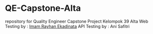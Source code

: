 # QE-Capstone-Alta
repository for Quality Engineer Capstone Project Kelompok 39 Alta
Web Testing by :  <a href="https://www.facebook.com/Imamrayhanekadinata/">Imam Rayhan Ekadinata</a>
API Testing by : Ani Safitri
